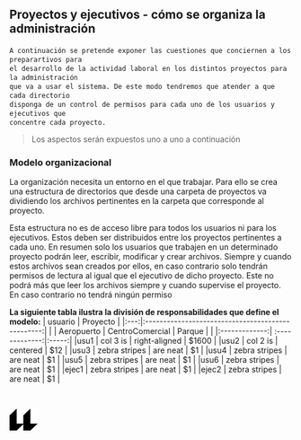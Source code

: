 ## Proyectos y ejecutivos - cómo se organiza la administración
    A continuación se pretende exponer las cuestiones que conciernen a los preparartivos para
    el desarrollo de la actividad laboral en los distintos proyectos para la administración
    que va a usar el sistema. De este modo tendremos que atender a que cada directorio 
    disponga de un control de permisos para cada uno de los usuarios y ejecutivos que 
    concentre cada proyecto.

> Los aspectos serán expuestos uno a uno a continuación

### Modelo organizacional

La organización necesita un entorno en el que trabajar. Para ello se crea una estructura de directorios que desde una carpeta de proyectos va dividiendo los archivos pertinentes en la carpeta que corresponde al proyecto.

Esta estructura no es de acceso libre para todos los usuarios ni para los ejecutivos. Estos 
deben ser distribuidos entre los proyectos pertinentes a cada uno. En resumen solo los 
usuarios que trabajen en un determinado proyecto podrán leer, escribir, modificar y crear 
archivos. Siempre y cuando estos archivos sean creados por ellos, en caso contrario solo 
tendrán permisos de lectura al igual que el ejecutivo de dicho proyecto. Este no podrá más 
que leer los archivos siempre y cuando supervise el proyecto. En caso contrario no tendrá 
ningún permiso

**La siguiente tabla ilustra la división de responsabilidades que define el modelo:**
| usuario   |                       Proyecto                    |
|:---:|:-------------------------------------------------:|
|    | Aeropuerto        | CentroComercial   |   Parque  |
|    |:-------------:| :-------------:|:-----:|
|usu1    | col 3 is          | right-aligned     | $1600     |
|usu2    | col 2 is          | centered          |   $12     |
|usu3    | zebra stripes     | are neat          |    $1     |
|usu4    | zebra stripes     | are neat          |    $1     |
|usu5    | zebra stripes     | are neat          |    $1     |
|usu6    | zebra stripes     | are neat          |    $1     |
|ejec1    | zebra stripes     | are neat          |    $1     |
|ejec2    | zebra stripes     | are neat          |    $1     |

<br>

![logo](icono-ull-negro.png)